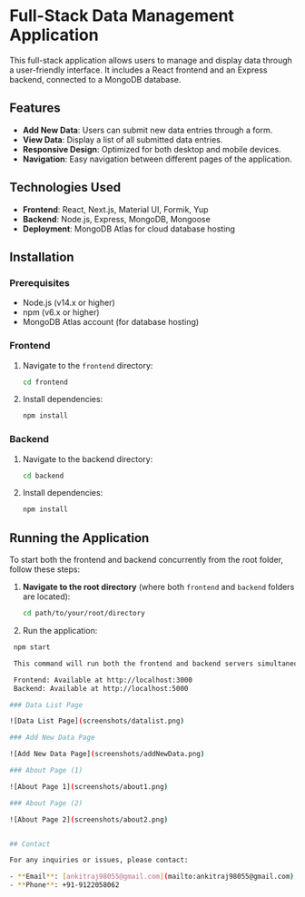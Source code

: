 # Full-Stack Data Management Application

This full-stack application allows users to manage and display data through a user-friendly interface. It includes a React frontend and an Express backend, connected to a MongoDB database.

## Features

- **Add New Data**: Users can submit new data entries through a form.
- **View Data**: Display a list of all submitted data entries.
- **Responsive Design**: Optimized for both desktop and mobile devices.
- **Navigation**: Easy navigation between different pages of the application.

## Technologies Used

- **Frontend**: React, Next.js, Material UI, Formik, Yup
- **Backend**: Node.js, Express, MongoDB, Mongoose
- **Deployment**: MongoDB Atlas for cloud database hosting

## Installation

### Prerequisites

- Node.js (v14.x or higher)
- npm (v6.x or higher)
- MongoDB Atlas account (for database hosting)

### Frontend

1. Navigate to the `frontend` directory:

   ```bash
   cd frontend

2. Install dependencies:

   ```bash
   npm install

### Backend
1. Navigate to the backend directory:

    ```bash
    cd backend

2. Install dependencies:

    ```bash
    npm install

## Running the Application

To start both the frontend and backend concurrently from the root folder, follow these steps:

1. **Navigate to the root directory** (where both `frontend` and `backend` folders are located):

   ```bash
   cd path/to/your/root/directory

2. Run the application:

  ```bash
   npm start

   This command will run both the frontend and backend servers simultaneously:

   Frontend: Available at http://localhost:3000
   Backend: Available at http://localhost:5000

### Data List Page

![Data List Page](screenshots/datalist.png)

### Add New Data Page

![Add New Data Page](screenshots/addNewData.png)

### About Page (1)

![About Page 1](screenshots/about1.png)

### About Page (2)

![About Page 2](screenshots/about2.png)


## Contact

For any inquiries or issues, please contact:

- **Email**: [ankitraj98055@gmail.com](mailto:ankitraj98055@gmail.com)
- **Phone**: +91-9122058062
